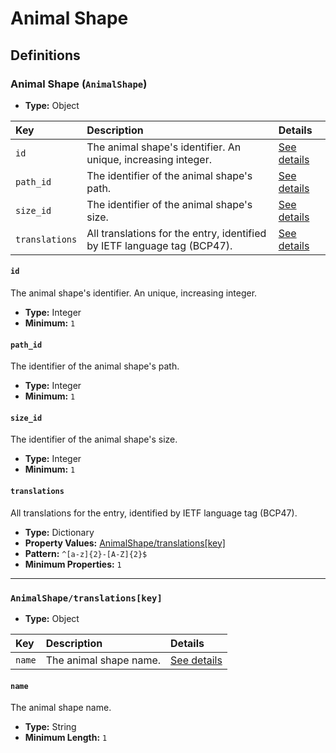 # Animal Shape

## Definitions

### <a name="AnimalShape"></a> Animal Shape (`AnimalShape`)

- **Type:** Object

Key | Description | Details
:-- | :-- | :--
`id` | The animal shape's identifier. An unique, increasing integer. | <a href="#AnimalShape/id">See details</a>
`path_id` | The identifier of the animal shape's path. | <a href="#AnimalShape/path_id">See details</a>
`size_id` | The identifier of the animal shape's size. | <a href="#AnimalShape/size_id">See details</a>
`translations` | All translations for the entry, identified by IETF language tag (BCP47). | <a href="#AnimalShape/translations">See details</a>

#### <a name="AnimalShape/id"></a> `id`

The animal shape's identifier. An unique, increasing integer.

- **Type:** Integer
- **Minimum:** `1`

#### <a name="AnimalShape/path_id"></a> `path_id`

The identifier of the animal shape's path.

- **Type:** Integer
- **Minimum:** `1`

#### <a name="AnimalShape/size_id"></a> `size_id`

The identifier of the animal shape's size.

- **Type:** Integer
- **Minimum:** `1`

#### <a name="AnimalShape/translations"></a> `translations`

All translations for the entry, identified by IETF language tag (BCP47).

- **Type:** Dictionary
- **Property Values:** <a href="#AnimalShape/translations[key]">AnimalShape/translations[key]</a>
- **Pattern:** `^[a-z]{2}-[A-Z]{2}$`
- **Minimum Properties:** `1`

---

### <a name="AnimalShape/translations[key]"></a> `AnimalShape/translations[key]`

- **Type:** Object

Key | Description | Details
:-- | :-- | :--
`name` | The animal shape name. | <a href="#AnimalShape/translations[key]/name">See details</a>

#### <a name="AnimalShape/translations[key]/name"></a> `name`

The animal shape name.

- **Type:** String
- **Minimum Length:** `1`
